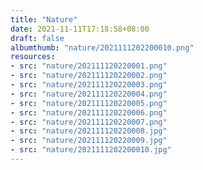 ```yaml
---
title: "Nature"
date: 2021-11-11T17:18:58+08:00
draft: false
albumthumb: "nature/2021111202200010.png"
resources:
- src: "nature/202111120220001.png"
- src: "nature/202111120220002.png"
- src: "nature/202111120220003.png"
- src: "nature/202111120220004.png"
- src: "nature/202111120220005.png"
- src: "nature/202111120220006.png"
- src: "nature/202111120220007.png"
- src: "nature/202111120220008.jpg"
- src: "nature/202111120220009.jpg"
- src: "nature/2021111202200010.jpg"
---
```


